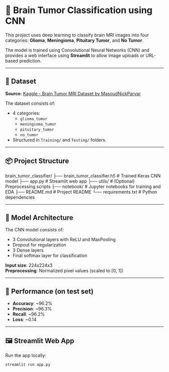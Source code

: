 # 🧠 Brain Tumor Classification using CNN

This project uses deep learning to classify brain MRI images into four categories: **Glioma**, **Meningioma**, **Pituitary Tumor**, and **No Tumor**.

The model is trained using Convolutional Neural Networks (CNN) and provides a web interface using **Streamlit** to allow image uploads or URL-based prediction.

---

## 📂 Dataset

**Source**: [Kaggle - Brain Tumor MRI Dataset by MasoudNickParvar](https://www.kaggle.com/datasets/masoudnickparvar/brain-tumor-mri-dataset)

The dataset consists of:
- 4 categories:
  - `glioma_tumor`
  - `meningioma_tumor`
  - `pituitary_tumor`
  - `no_tumor`
- Structured in `Training/` and `Testing/` folders.

---

## 📦 Project Structure
brain_tumor_classifier/
├── brain_tumor_classifier.h5 # Trained Keras CNN model
├── app.py # Streamlit web app
├── utils/ # (Optional) Preprocessing scripts
├── notebook/ # Jupyter notebooks for training and EDA
├── README.md # Project README
└── requirements.txt # Python dependencies


---

## 🚀 Model Architecture

The CNN model consists of:
- 3 Convolutional layers with ReLU and MaxPooling
- Dropout for regularization
- 3 Dense layers
- Final softmax layer for classification

**Input size**: 224x224x3  
**Preprocessing**: Normalized pixel values (scaled to [0, 1])

---

## 🎯 Performance (on test set)

- **Accuracy**: ~96.2%
- **Precision**: ~96.3%
- **Recall**: ~96.2%
- **Loss**: ~0.14

---

## 🖼️ Streamlit Web App

Run the app locally:

```bash
streamlit run app.py


